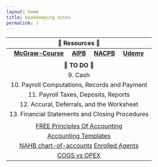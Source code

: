 ```yaml
---
layout: home
title: bookkeeping notes
permalink: /
---
```



| :honeybee: Resources :honeybee: |
|:---------:|
| [**McGraw-Course**](https://connect.mheducation.com/connect/hmStudentCourseList.do) &nbsp; &nbsp; [**AIPB**](https://aipb.org) &nbsp; &nbsp; [**NACPB**](https://www.certifiedpublicbookkeeper.org) &nbsp; &nbsp; [**Udemy**](https://www.udemy.com/)|
||
| :hatching_chick: **TO DO** :hatching_chick: |
|9. Cash|
|10. Payroll Computations, Records and Payment|
|11. Payroll Taxes, Deposits, Reports|
|12. Accural, Deferrals, and the Worksheet|
|13. Financial Statements and Closing Procedures|
||
|[FREE Principles Of Accounting](https://www.principlesofaccounting.com/illustrative-entries/freight/)|
|[Accounting Templates](https://www.wordstemplatespro.com/accounting-excel-templates.html)|
|[NAHB chart-of-accounts](https://www.nahb.org/-/media/NAHB/nahb-community/docs/member-benefits/knowledge/biztools/nahb-chart-of-accounts-2016.pdf) [Enrolled Agents](https://www.irs.gov/tax-professionals/enrolled-agents)|
|[COGS vs OPEX](https://www.investopedia.com/ask/answers/101314/what-are-differences-between-operating-expenses-and-cost-goods-sold-cogs.asp)|